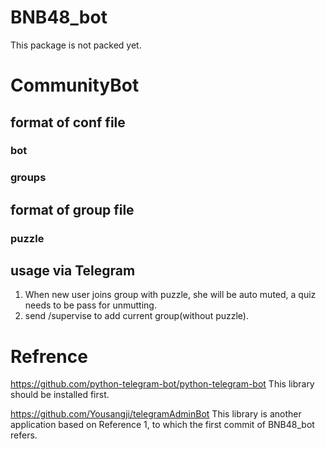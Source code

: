 # BNB48_bot
This package is not packed yet.

# CommunityBot
## format of conf file
### bot
### groups
## format of group file
### puzzle
## usage via Telegram
1. When new user joins group with puzzle, she will be auto muted, a quiz needs to be pass for unmutting.
2. send /supervise to add current group(without puzzle).


# Refrence
https://github.com/python-telegram-bot/python-telegram-bot
This library should be installed first.
    
https://github.com/Yousangji/telegramAdminBot
This library is another application based on Reference 1, to which the first commit of BNB48_bot refers.

